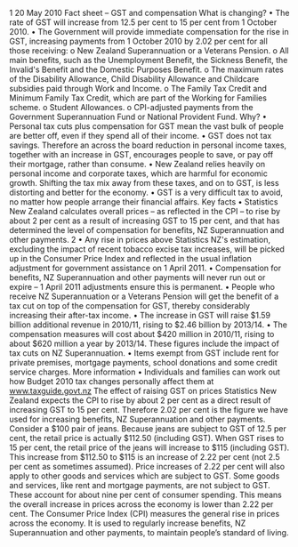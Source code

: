 1 20 May 2010 Fact sheet – GST and compensation What is changing? • The rate of GST will increase from 12.5 per cent to 15 per cent from 1 October 2010. • The Government will provide immediate compensation for the rise in GST, increasing payments from 1 October 2010 by 2.02 per cent for all those receiving: o New Zealand Superannuation or a Veterans Pension. o All main benefits, such as the Unemployment Benefit, the Sickness Benefit, the Invalid's Benefit and the Domestic Purposes Benefit. o The maximum rates of the Disability Allowance, Child Disability Allowance and Childcare subsidies paid through Work and Income. o The Family Tax Credit and Minimum Family Tax Credit, which are part of the Working for Families scheme. o Student Allowances. o CPI-adjusted payments from the Government Superannuation Fund or National Provident Fund. Why? • Personal tax cuts plus compensation for GST mean the vast bulk of people are better off, even if they spend all of their income. • GST does not tax savings. Therefore an across the board reduction in personal income taxes, together with an increase in GST, encourages people to save, or pay off their mortgage, rather than consume. • New Zealand relies heavily on personal income and corporate taxes, which are harmful for economic growth. Shifting the tax mix away from these taxes, and on to GST, is less distorting and better for the economy. • GST is a very difficult tax to avoid, no matter how people arrange their financial affairs. Key facts • Statistics New Zealand calculates overall prices – as reflected in the CPI – to rise by about 2 per cent as a result of increasing GST to 15 per cent, and that has determined the level of compensation for benefits, NZ Superannuation and other payments. 2 • Any rise in prices above Statistics NZ's estimation, excluding the impact of recent tobacco excise tax increases, will be picked up in the Consumer Price Index and reflected in the usual inflation adjustment for government assistance on 1 April 2011. • Compensation for benefits, NZ Superannuation and other payments will never run out or expire – 1 April 2011 adjustments ensure this is permanent. • People who receive NZ Superannuation or a Veterans Pension will get the benefit of a tax cut on top of the compensation for GST, thereby considerably increasing their after-tax income. • The increase in GST will raise $1.59 billion additional revenue in 2010/11, rising to $2.46 billion by 2013/14. • The compensation measures will cost about $420 million in 2010/11, rising to about $620 million a year by 2013/14. These figures include the impact of tax cuts on NZ Superannuation. • Items exempt from GST include rent for private premises, mortgage payments, school donations and some credit service charges. More information • Individuals and families can work out how Budget 2010 tax changes personally affect them at www.taxguide.govt.nz The effect of raising GST on prices Statistics New Zealand expects the CPI to rise by about 2 per cent as a direct result of increasing GST to 15 per cent. Therefore 2.02 per cent is the figure we have used for increasing benefits, NZ Superannuation and other payments. Consider a $100 pair of jeans. Because jeans are subject to GST of 12.5 per cent, the retail price is actually $112.50 (including GST). When GST rises to 15 per cent, the retail price of the jeans will increase to $115 (including GST). This increase from $112.50 to $115 is an increase of 2.22 per cent (not 2.5 per cent as sometimes assumed). Price increases of 2.22 per cent will also apply to other goods and services which are subject to GST. Some goods and services, like rent and mortgage payments, are not subject to GST. These account for about nine per cent of consumer spending. This means the overall increase in prices across the economy is lower than 2.22 per cent. The Consumer Price Index (CPI) measures the general rise in prices across the economy. It is used to regularly increase benefits, NZ Superannuation and other payments, to maintain people’s standard of living.